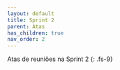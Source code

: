 ```yaml
---
layout: default
title: Sprint 2
parent: Atas
has_children: true
nav_order: 2
---
```


Atas de reuniões na Sprint 2
{: .fs-9}
